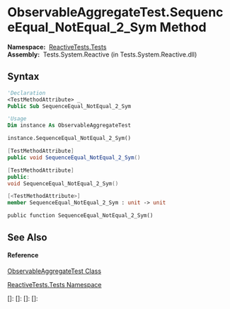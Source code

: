 # ObservableAggregateTest.SequenceEqual\_NotEqual\_2\_Sym Method

**Namespace:**  [ReactiveTests.Tests](ReactiveTests.Tests\ReactiveTests.Tests.md)  
**Assembly:**  Tests.System.Reactive (in Tests.System.Reactive.dll)

## Syntax

```vb
'Declaration
<TestMethodAttribute> _
Public Sub SequenceEqual_NotEqual_2_Sym
```

```vb
'Usage
Dim instance As ObservableAggregateTest

instance.SequenceEqual_NotEqual_2_Sym()
```

```csharp
[TestMethodAttribute]
public void SequenceEqual_NotEqual_2_Sym()
```

```c++
[TestMethodAttribute]
public:
void SequenceEqual_NotEqual_2_Sym()
```

```fsharp
[<TestMethodAttribute>]
member SequenceEqual_NotEqual_2_Sym : unit -> unit 
```

```jscript
public function SequenceEqual_NotEqual_2_Sym()
```

## See Also

#### Reference

[ObservableAggregateTest Class](ObservableAggregateTest\ObservableAggregateTest.md)

[ReactiveTests.Tests Namespace](ReactiveTests.Tests\ReactiveTests.Tests.md)

[]: 
[]: 
[]: 
[]: 
